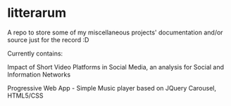 # litterarum
A repo to store some of my miscellaneous projects' documentation and/or source just for the record :D

Currently contains:

Impact of Short Video Platforms in Social Media, an analysis for Social and Information Networks

Progressive Web App - Simple Music player based on JQuery Carousel, HTML5/CSS
